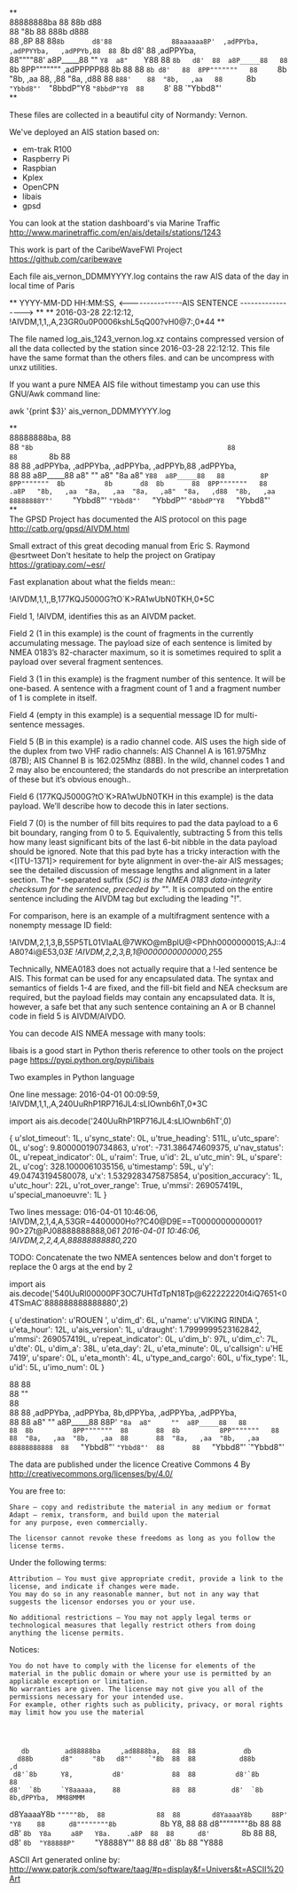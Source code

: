 **                                                                              
88888888ba                                   88  88b           d88              
88      "8b                                  88  888b         d888              
88      ,8P                                  88  88`8b       d8'88              
88aaaaaa8P'  ,adPPYba,  ,adPPYYba,   ,adPPYb,88  88 `8b     d8' 88   ,adPPYba,  
88""""88'   a8P_____88  ""     `Y8  a8"    `Y88  88  `8b   d8'  88  a8P_____88  
88    `8b   8PP"""""""  ,adPPPPP88  8b       88  88   `8b d8'   88  8PP"""""""  
88     `8b  "8b,   ,aa  88,    ,88  "8a,   ,d88  88    `888'    88  "8b,   ,aa  
88      `8b  `"Ybbd8"'  `"8bbdP"Y8   `"8bbdP"Y8  88     `8'     88   `"Ybbd8"'  
**                                                                                
                                                                                
These files are collected in a beautiful city of Normandy: Vernon.

We've deployed an AIS station based on:

* em-trak R100
* Raspberry Pi
* Raspbian
* Kplex
* OpenCPN
* libais
* gpsd

You can look at the station dashboard's via Marine Traffic
http://www.marinetraffic.com/en/ais/details/stations/1243 

This work is part of the CaribeWaveFWI Project
https://github.com/caribewave

Each file ais_vernon_DDMMYYYY.log contains the raw AIS data of the day in local time of Paris

** YYYY-MM-DD HH:MM:SS, <---------------AIS SENTENCE -----------------> **
** 2016-03-28 22:12:12, !AIVDM,1,1,,A,23GR0u0P0006kshL5qQ00?vH0@7:,0*44 **
                                                                              
The file named log_ais_1243_vernon.log.xz contains compressed version of all the data collected by the station since 2016-03-28 22:12:12.
This file have the same format than the others files. and can be uncompress with unxz utilities.

If you want a pure NMEA AIS file without timestamp you can use this GNU/Awk command line:

awk '{print $3}' ais_vernon_DDMMYYYY.log


**                                                                             
88888888ba,                                                  88              
88      `"8b                                                 88              
88        `8b                                                88              
88         88   ,adPPYba,   ,adPPYba,   ,adPPYba,    ,adPPYb,88   ,adPPYba,  
88         88  a8P_____88  a8"     ""  a8"     "8a  a8"    `Y88  a8P_____88  
88         8P  8PP"""""""  8b          8b       d8  8b       88  8PP"""""""  
88      .a8P   "8b,   ,aa  "8a,   ,aa  "8a,   ,a8"  "8a,   ,d88  "8b,   ,aa  
88888888Y"'     `"Ybbd8"'   `"Ybbd8"'   `"YbbdP"'    `"8bbdP"Y8   `"Ybbd8"'  
**                                                                             
The GPSD Project has documented the AIS protocol on this page
http://catb.org/gpsd/AIVDM.html

Small extract of this great decoding manual from Eric S. Raymond @esrtweet
Don't hesitate to help the project on Gratipay https://gratipay.com/~esr/

Fast explanation about what the fields mean::

!AIVDM,1,1,,B,177KQJ5000G?tO`K>RA1wUbN0TKH,0*5C

Field 1, !AIVDM, identifies this as an AIVDM packet.

Field 2 (1 in this example) is the count of fragments in the currently accumulating message. The payload size of each sentence is limited by NMEA 0183’s 82-character maximum, so it is sometimes required to split a payload over several fragment sentences.

Field 3 (1 in this example) is the fragment number of this sentence. It will be one-based. A sentence with a fragment count of 1 and a fragment number of 1 is complete in itself.

Field 4 (empty in this example) is a sequential message ID for multi-sentence messages.

Field 5 (B in this example) is a radio channel code. AIS uses the high side of the duplex from two VHF radio channels: AIS Channel A is 161.975Mhz (87B); AIS Channel B is 162.025Mhz (88B). In the wild, channel codes 1 and 2 may also be encountered; the standards do not prescribe an interpretation of these but it’s obvious enough..

Field 6 (177KQJ5000G?tO`K>RA1wUbN0TKH in this example) is the data payload. We’ll describe how to decode this in later sections.

Field 7 (0) is the number of fill bits requires to pad the data payload to a 6 bit boundary, ranging from 0 to 5. Equivalently, subtracting 5 from this tells how many least significant bits of the last 6-bit nibble in the data payload should be ignored. Note that this pad byte has a tricky interaction with the <[ITU-1371]> requirement for byte alignment in over-the-air AIS messages; see the detailed discussion of message lengths and alignment in a later section.
The *-separated suffix (*5C) is the NMEA 0183 data-integrity checksum for the sentence, preceded by "*". It is computed on the entire sentence including the AIVDM tag but excluding the leading "!".

For comparison, here is an example of a multifragment sentence with a nonempty message ID field:

!AIVDM,2,1,3,B,55P5TL01VIaAL@7WKO@mBplU@<PDhh000000001S;AJ::4A80?4i@E53,0*3E
!AIVDM,2,2,3,B,1@0000000000000,2*55

Technically, NMEA0183 does not actually require that a !-led sentence be AIS. This format can be used for any encapsulated data. The syntax and semantics of fields 1-4 are fixed, and the fill-bit field and NEA checksum are required, but the payload fields may contain any encapsulated data.
It is, however, a safe bet that any such sentence containing an A or B channel code in field 5 is AIVDM/AIVDO.
                                                                                                               

You can decode AIS NMEA message with many tools:

libais is a good start in Python theris reference to other tools on the project page
https://pypi.python.org/pypi/libais

Two examples in Python language

One line message:
2016-04-01 00:09:59, !AIVDM,1,1,,A,240UuRhP1RP716JL4:sLlOwnb6hT,0*3C

<Extract Only the data payload> 

import ais
ais.decode('240UuRhP1RP716JL4:sLlOwnb6hT',0)

{
u'slot_timeout': 1L,
u'sync_state': 0L,
u'true_heading': 511L,
u'utc_spare': 0L,
u'sog': 9.800000190734863,
u'rot': -731.386474609375,
u'nav_status': 0L,
u'repeat_indicator': 0L,
u'raim': True,
u'id': 2L,
u'utc_min': 9L,
u'spare': 2L,
u'cog': 328.1000061035156,
u'timestamp': 59L,
u'y': 49.04743194580078,
u'x': 1.5329283475875854,
u'position_accuracy': 1L,
u'utc_hour': 22L,
u'rot_over_range': True,
u'mmsi': 269057419L,
u'special_manoeuvre': 1L
}

Two lines message:
016-04-01 10:46:06, !AIVDM,2,1,4,A,53GR=4400000Ho??C40@D9E==T0000000000001?90>27t@PJ08888888888,0*61
2016-04-01 10:46:06, !AIVDM,2,2,4,A,88888888880,2*20


TODO: Concatenate the two NMEA sentences below and don't forget to replace the 0 args at the end by 2

import ais
ais.decode('540UuRl00000PF3OC7UHTdTpN18Tp@622222220t4iQ7651<04TSmAC`888888888888880',2)

{
u'destination': u'ROUEN               ',
u'dim_d': 6L,
u'name': u'VIKING RINDA        ',
u'eta_hour': 12L,
u'ais_version': 1L,
u'draught': 1.7999999523162842,
u'mmsi': 269057419L,
u'repeat_indicator': 0L,
u'dim_b': 97L,
u'dim_c': 7L,
u'dte': 0L,
u'dim_a': 38L,
u'eta_day': 2L,
u'eta_minute': 0L,
u'callsign': u'HE 7419',
u'spare': 0L,
u'eta_month': 4L,
u'type_and_cargo': 60L,
u'fix_type': 1L,
u'id': 5L,
u'imo_num': 0L
}




88           88                                                               
88           ""                                                               
88                                                                            
88           88   ,adPPYba,   ,adPPYba,  8b,dPPYba,    ,adPPYba,   ,adPPYba,  
88           88  a8"     ""  a8P_____88  88P'   `"8a  a8"     ""  a8P_____88  
88           88  8b          8PP"""""""  88       88  8b          8PP"""""""  
88           88  "8a,   ,aa  "8b,   ,aa  88       88  "8a,   ,aa  "8b,   ,aa  
88888888888  88   `"Ybbd8"'   `"Ybbd8"'  88       88   `"Ybbd8"'   `"Ybbd8"'  
                                                                              
                                                                              
The data are published under the licence Creative Commons 4 By
http://creativecommons.org/licenses/by/4.0/

You are free to:

    Share — copy and redistribute the material in any medium or format
    Adapt — remix, transform, and build upon the material
    for any purpose, even commercially.

    The licensor cannot revoke these freedoms as long as you follow the license terms.

Under the following terms:

    Attribution — You must give appropriate credit, provide a link to the license, and indicate if changes were made.
    You may do so in any reasonable manner, but not in any way that suggests the licensor endorses you or your use.

    No additional restrictions — You may not apply legal terms or technological measures that legally restrict others from doing anything the license permits.

Notices:

    You do not have to comply with the license for elements of the material in the public domain or where your use is permitted by an applicable exception or limitation.
    No warranties are given. The license may not give you all of the permissions necessary for your intended use.
    For example, other rights such as publicity, privacy, or moral rights may limit how you use the material



                                                                                               
       db         ad88888ba     ,ad8888ba,   88  88            db                              
      d88b       d8"     "8b   d8"'    `"8b  88  88           d88b                      ,d     
     d8'`8b      Y8,          d8'            88  88          d8'`8b                     88     
    d8'  `8b     `Y8aaaaa,    88             88  88         d8'  `8b      8b,dPPYba,  MM88MMM  
   d8YaaaaY8b      `"""""8b,  88             88  88        d8YaaaaY8b     88P'   "Y8    88     
  d8""""""""8b           `8b  Y8,            88  88       d8""""""""8b    88            88     
 d8'        `8b  Y8a     a8P   Y8a.    .a8P  88  88      d8'        `8b   88            88,    
d8'          `8b  "Y88888P"     `"Y8888Y"'   88  88     d8'          `8b  88            "Y888  
                                                                                               
                                                                                               
ASCII Art generated online by:
http://www.patorjk.com/software/taag/#p=display&f=Univers&t=ASCII%20Art
